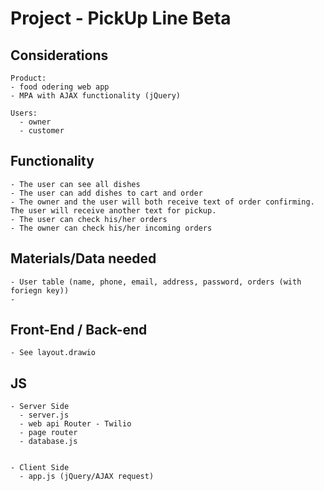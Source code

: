 # Project - PickUp Line Beta

## Considerations
    Product:
    - food odering web app
    - MPA with AJAX functionality (jQuery)

    Users:
      - owner
      - customer

## Functionality
    - The user can see all dishes
    - The user can add dishes to cart and order
    - The owner and the user will both receive text of order confirming. The user will receive another text for pickup.
    - The user can check his/her orders
    - The owner can check his/her incoming orders

## Materials/Data needed
    - User table (name, phone, email, address, password, orders (with foriegn key))
    - 

## Front-End / Back-end
    - See layout.drawio

## JS
    - Server Side
      - server.js
      - web api Router - Twilio
      - page router
      - database.js
      

    - Client Side
      - app.js (jQuery/AJAX request)
